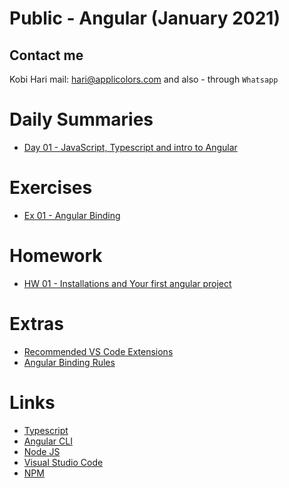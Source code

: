 # Public - Angular (January 2021)
## Contact me
Kobi Hari
mail: hari@applicolors.com
and also - through `Whatsapp`

# Daily Summaries
* [Day 01 - JavaScript, Typescript and intro to Angular](https://github.com/kobi2294/Course-0121-Public-Angular/wiki/Day-01-JS-TS-and-Intro-to-Angular)

# Exercises
* [Ex 01 - Angular Binding](https://github.com/kobi2294/Course-0121-Public-Angular/wiki/Exercise-1---Practice-Angular-Binding)

# Homework
* [HW 01 - Installations and Your first angular project](https://github.com/kobi2294/Course-0121-Public-Angular/wiki/Homework-01---Installation-and-creation-of-a-new-app)

# Extras
* [Recommended VS Code Extensions](https://github.com/kobi2294/Course-0121-Public-Angular/wiki/Recommended-VSCode-Extensions)
* [Angular Binding Rules](https://github.com/kobi2294/Course-0121-Public-Angular/wiki/Angular-Binding-Rules)

# Links
* [Typescript](https://www.typescriptlang.org/)
* [Angular CLI](https://cli.angular.io/)
* [Node JS](https://nodejs.org/en/)
* [Visual Studio Code](https://code.visualstudio.com/)
* [NPM](https://www.npmjs.com/)
